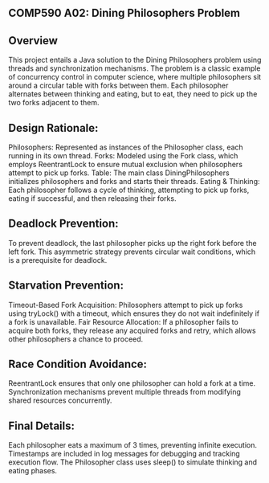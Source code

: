 ## COMP590 A02: Dining Philosophers Problem

## Overview

This project entails a Java solution to the Dining Philosophers problem using threads and synchronization mechanisms. The problem is a classic example of concurrency control in computer science, where multiple philosophers sit around a circular table with forks between them. Each philosopher alternates between thinking and eating, but to eat, they need to pick up the two forks adjacent to them.

## Design Rationale:

Philosophers: Represented as instances of the Philosopher class, each running in its own thread.
Forks: Modeled using the Fork class, which employs ReentrantLock to ensure mutual exclusion when philosophers attempt to pick up forks.
Table: The main class DiningPhilosophers initializes philosophers and forks and starts their threads.
Eating & Thinking: Each philosopher follows a cycle of thinking, attempting to pick up forks, eating if successful, and then releasing their forks.

## Deadlock Prevention:

To prevent deadlock, the last philosopher picks up the right fork before the left fork. This asymmetric strategy prevents circular wait conditions, which is a prerequisite for deadlock.

## Starvation Prevention:

Timeout-Based Fork Acquisition: Philosophers attempt to pick up forks using tryLock() with a timeout, which ensures they do not wait indefinitely if a fork is unavailable.
Fair Resource Allocation: If a philosopher fails to acquire both forks, they release any acquired forks and retry, which allows other philosophers a chance to proceed.

## Race Condition Avoidance:

ReentrantLock ensures that only one philosopher can hold a fork at a time.
Synchronization mechanisms prevent multiple threads from modifying shared resources concurrently.

## Final Details:

Each philosopher eats a maximum of 3 times, preventing infinite execution.
Timestamps are included in log messages for debugging and tracking execution flow.
The Philosopher class uses sleep() to simulate thinking and eating phases.
